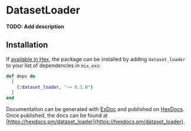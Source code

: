 # DatasetLoader

**TODO: Add description**

## Installation

If [available in Hex](https://hex.pm/docs/publish), the package can be installed
by adding `dataset_loader` to your list of dependencies in `mix.exs`:

```elixir
def deps do
  [
    {:dataset_loader, "~> 0.1.0"}
  ]
end
```

Documentation can be generated with [ExDoc](https://github.com/elixir-lang/ex_doc)
and published on [HexDocs](https://hexdocs.pm). Once published, the docs can
be found at [https://hexdocs.pm/dataset_loader](https://hexdocs.pm/dataset_loader).

